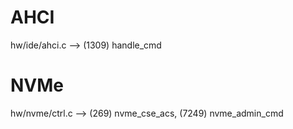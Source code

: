 # AHCI
hw/ide/ahci.c --> (1309) handle_cmd

# NVMe
hw/nvme/ctrl.c --> (269) nvme_cse_acs, (7249) nvme_admin_cmd